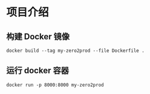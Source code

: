 # 项目介绍

## 构建 Docker 镜像

```shell
docker build --tag my-zero2prod --file Dockerfile .
```

## 运行 docker 容器

```shell
docker run -p 8000:8000 my-zero2prod
```
